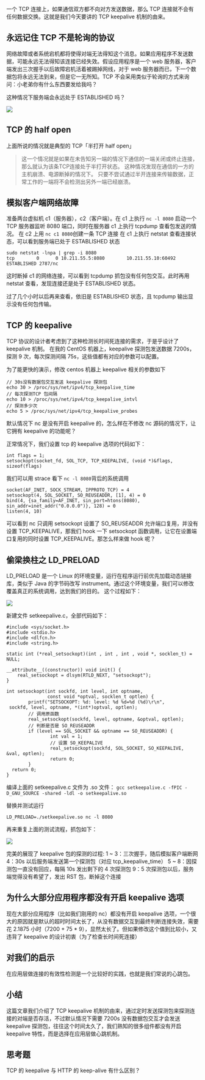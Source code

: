 一个 TCP 连接上，如果通信双方都不向对方发送数据，那么 TCP 连接就不会有任何数据交换。这就是我们今天要讲的 TCP keepalive 机制的由来。

## 永远记住 TCP 不是轮询的协议

网络故障或者系统宕机都将使得对端无法得知这个消息。如果应用程序不发送数据，可能永远无法得知该连接已经失效。假设应用程序是一个 web 服务器，客户端发出三次握手以后故障宕机活着被踢掉网线，对于 web 服务器而已，下一个数据包将永远无法到来，但是它一无所知。TCP 不会采用类似于轮询的方式来询问：小老弟你有什么东西要发给我吗？

这种情况下服务端会永远处于 ESTABLISHED 吗？

![](https://user-gold-cdn.xitu.io/2019/4/10/16a047d01a97dbcd?w=673&h=474&f=jpeg&s=44167)

## TCP 的 half open

上面所说的情况就是典型的 TCP「半打开 half open」

> 这一个情况就是如果在未告知另一端的情况下通信的一端关闭或终止连接，那么就认为该条TCP连接处于半打开状态。 这种情况发现在通信的一方的主机崩溃、电源断掉的情况下。 只要不尝试通过半开连接来传输数据，正常工作的一端将不会检测出另外一端已经崩溃。

## 模拟客户端网络故障

准备两台虚拟机 c1（服务器），c2（客户端）。在 c1 上执行 `nc -l 8080` 启动一个 TCP 服务器监听 8080 端口，同时在服务器 c1 上执行 tcpdump 查看包发送的情况。 在 c2 上用 `nc c1 8080`创建一条 TCP 连接 在 c1 上执行 netstat 查看连接状态，可以看到服务端已处于 ESTABLISHED 状态

```
sudo netstat -lnpa | grep -i 8080
tcp        0      0 10.211.55.5:8080        10.211.55.10:60492      ESTABLISHED 2787/nc

```

这时断掉 c1 的网络连接，可以看到 tcpdump 抓包没有任何包交互。此时再用 netstat 查看，发现连接还是处于 ESTABLISHED 状态。

过了几个小时以后再来查看，依旧是 ESTABLISHED 状态，且 tcpdump 输出显示没有任何包传输。

## TCP 的 keepalive

TCP 协议的设计者考虑到了这种检测长时间死连接的需求，于是乎设计了 keepalive 机制。 在我的 CentOS 机器上，keepalive 探测包发送数据 7200s，探测 9 次，每次探测间隔 75s，这些值都有对应的参数可以配置。

为了能更快的演示，修改 centos 机器上 keepalive 相关的参数如下

```
// 30s没有数据包交互发送 keepalive 探测包
echo 30 > /proc/sys/net/ipv4/tcp_keepalive_time
// 每次探测TCP 包间隔
echo 10 > /proc/sys/net/ipv4/tcp_keepalive_intvl
// 探测多少次
echo 5 > /proc/sys/net/ipv4/tcp_keepalive_probes

```

默认情况下 nc 是没有开启 keepalive 的，怎么样在不修改 nc 源码的情况下，让它拥有 keepalive 的功能呢？

正常情况下，我们设置 tcp 的 keepalive 选项的代码如下：

```
int flags = 1;
setsockopt(socket_fd, SOL_TCP, TCP_KEEPALIVE, (void *)&flags, sizeof(flags)

```

我们可以用 strace 看下 `nc -l 8080`背后的系统调用

```
socket(AF_INET, SOCK_STREAM, IPPROTO_TCP) = 4
setsockopt(4, SOL_SOCKET, SO_REUSEADDR, [1], 4) = 0
bind(4, {sa_family=AF_INET, sin_port=htons(8080), sin_addr=inet_addr("0.0.0.0")}, 128) = 0
listen(4, 10)

```

可以看到 nc 只调用 setsockopt 设置了 SO\_REUSEADDR 允许端口复用，并没有设置 TCP\_KEEPALIVE，那我们 hook 一下 setsockopt 函数调用，让它在设置端口复用的同时设置 TCP\_KEEPALIVE。那怎么样来做 hook 呢？

## 偷梁换柱之 LD\_PRELOAD

LD\_PRELOAD 是一个 Linux 的环境变量，运行在程序运行前优先加载动态链接库，类似于 Java 的字节码改写 instrument。通过这个环境变量，我们可以修改覆盖真正的系统调用，达到我们的目的。 这个过程如下：

![](https://user-gold-cdn.xitu.io/2019/4/10/16a047d01b7d0273?w=1118&h=332&f=jpeg&s=62847)

新建文件 setkeepalive.c，全部代码如下：

```
#include <sys/socket.h>
#include <stdio.h>
#include <dlfcn.h>
#include <string.h>

static int (*real_setsockopt)(int , int , int , void *, socklen_t) = NULL;

__attribute__((constructor)) void init() {
    real_setsockopt = dlsym(RTLD_NEXT, "setsockopt");
}

int setsockopt(int sockfd, int level, int optname,
               const void *optval, socklen_t optlen) {
        printf("SETSOCKOPT: %d: level: %d %d=%d (%d)\r\n",
 sockfd, level, optname, *(int*)optval, optlen);
        // 调用原函数
        real_setsockopt(sockfd, level, optname, &optval, optlen);
        // 判断是否是 SO_REUSEADDR
        if (level == SOL_SOCKET && optname == SO_REUSEADDR) {
                int val = 1;
                // 设置 SO_KEEPALIVE
                real_setsockopt(sockfd, SOL_SOCKET, SO_KEEPALIVE, &val, optlen);
                return 0;
        }
  return 0;
}

```

编译上面的 setkeepalive.c 文件为 .so 文件： `gcc setkeepalive.c -fPIC -D_GNU_SOURCE -shared -ldl -o setkeepalive.so`

替换并测试运行

```
LD_PRELOAD=./setkeepalive.so nc -l 8080

```

再来重复上面的测试流程，抓包如下：

![](https://user-gold-cdn.xitu.io/2019/4/10/16a047d01e58b593?w=2240&h=440&f=jpeg&s=435122)

完美的展现了 keepalive 包的探测的过程: 1 ~ 3：三次握手，随后模拟客户端断网 4：30s 以后服务端发送第一个探测包（对应 tcp\_keepalive\_time） 5 ~ 8：因探测包一直没有回应，每隔 10s 发出剩下的 4 次探测包 9：5 次探测包以后，服务端觉得没有希望了，发出 RST 包，断掉这个连接

## 为什么大部分应用程序都没有开启 keepalive 选项

现在大部分应用程序（比如我们刚用的 nc）都没有开启 keepalive 选项，一个很大的原因就是默认的超时时间太长了，从没有数据交互到最终判断连接失效，需要花 2.1875 小时（7200 + 75 \* 9），显然太长了。但如果修改这个值到比较小，又违背了 keepalive 的设计初衷（为了检查长时间死连接）

## 对我们的启示

在应用层做连接的有效性检测是一个比较好的实践，也就是我们常说的心跳包。

## 小结

这篇文章我们介绍了 TCP keepalive 机制的由来，通过定时发送探测包来探测连接的对端是否存活，不过默认情况下需要 7200s 没有数据包交互才会发送 keepalive 探测包，往往这个时间太久了，我们熟知的很多组件都没有开启 keepalive 特性，而是选择在应用层做心跳机制。

## 思考题

TCP 的 keepalive 与 HTTP 的 keep-alive 有什么区别？